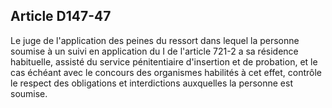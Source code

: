 Article D147-47
----
Le juge de l'application des peines du ressort dans lequel la personne soumise à
un suivi en application du I de l'article 721-2 a sa résidence habituelle,
assisté du service pénitentiaire d'insertion et de probation, et le cas échéant
avec le concours des organismes habilités à cet effet, contrôle le respect des
obligations et interdictions auxquelles la personne est soumise.
